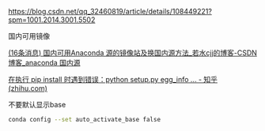https://blog.csdn.net/qq_32460819/article/details/108449221?spm=1001.2014.3001.5502



国内可用镜像

[(16条消息) 国内可用Anaconda 源的镜像站及换国内源方法_若水cjj的博客-CSDN博客_anaconda 国内源](https://blog.csdn.net/cjhxydream/article/details/109509683?spm=1001.2101.3001.6661.1&utm_medium=distribute.pc_relevant_t0.none-task-blog-2~default~CTRLIST~Rate-1-109509683-blog-124053811.pc_relevant_aa&depth_1-utm_source=distribute.pc_relevant_t0.none-task-blog-2~default~CTRLIST~Rate-1-109509683-blog-124053811.pc_relevant_aa&utm_relevant_index=1)





[在执行 pip install 时遇到错误：python setup.py egg_info ... - 知乎 (zhihu.com)](https://zhuanlan.zhihu.com/p/89858202)



不要默认显示base

```bash
conda config --set auto_activate_base false
```

